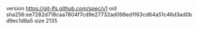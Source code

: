version https://git-lfs.github.com/spec/v1
oid sha256:ee7282d718caa7804f7cd9e27732ad098ed1f63cd64a51c46d3ad0bd9ec1d8a5
size 2135
